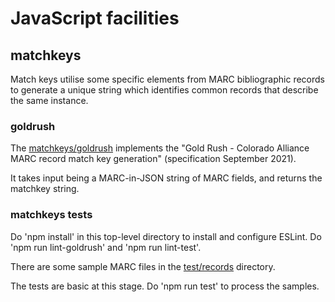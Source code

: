 # JavaScript facilities

## matchkeys

Match keys utilise some specific elements from MARC bibliographic records to generate a unique string which identifies common records that describe the same instance.

### goldrush

The [matchkeys/goldrush](matchkeys/goldrush/goldrush.js) implements the "Gold Rush - Colorado Alliance MARC record match key generation" (specification September 2021).

It takes input being a MARC-in-JSON string of MARC fields, and returns the matchkey string.

### matchkeys tests

Do 'npm install' in this top-level directory to install and configure ESLint. Do 'npm run lint-goldrush' and 'npm run lint-test'.

There are some sample MARC files in the [test/records](test/records) directory.

The tests are basic at this stage. Do 'npm run test' to process the samples.

